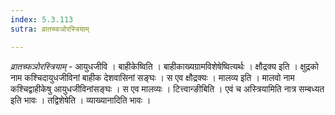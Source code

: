 ```yaml
---
index: 5.3.113
sutra: व्रातच्फञोरस्त्रियाम्

---
```

_व्रातच्फञोरस्त्रियाम्_ - आयुधजीवि । बाहीकेष्विति । बाहीकाख्यग्रामविशेषेष्वित्यर्थः । क्षौद्रक्य इति । क्षुद्रको नाम कश्चिदायुधजीविनां बाहीक देशवासिनां सङ्घः । स एव क्षौद्रक्यः । मालव्य इति । मालवो नाम कश्चिद्वाहीकेषु आयुधजीविनांसङ्घः । स एव मालव्यः । टित्त्वान्ङीबिति । एवं च अस्त्रियामिति नात्र सम्बध्यत इति भावः । तद्विशेषेति । व्याख्यानादिति भावः । 